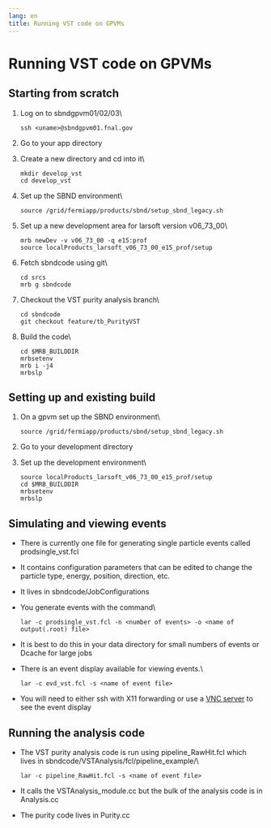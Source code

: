 ```yaml
---
lang: en
title: Running VST code on GPVMs
---
```




Running VST code on GPVMs
======================================================================



Starting from scratch
--------------------------------------------------------------

1.  Log on to sbndgpvm01/02/03\

        ssh <uname>@sbndgpvm01.fnal.gov

2.  Go to your app directory

3.  Create a new directory and cd into it\

        mkdir develop_vst
        cd develop_vst

4.  Set up the SBND environment\

        source /grid/fermiapp/products/sbnd/setup_sbnd_legacy.sh

5.  Set up a new development area for larsoft version v06\_73\_00\

        mrb newDev -v v06_73_00 -q e15:prof
        source localProducts_larsoft_v06_73_00_e15_prof/setup

6.  Fetch sbndcode using git\

        cd srcs
        mrb g sbndcode

7.  Checkout the VST purity analysis branch\

        cd sbndcode
        git checkout feature/tb_PurityVST

8.  Build the code\

        cd $MRB_BUILDDIR
        mrbsetenv
        mrb i -j4
        mrbslp



Setting up and existing build
------------------------------------------------------------------------------

1.  On a gpvm set up the SBND environment\

        source /grid/fermiapp/products/sbnd/setup_sbnd_legacy.sh

2.  Go to your development directory

3.  Set up the development environment\

        source localProducts_larsoft_v06_73_00_e15_prof/setup
        cd $MRB_BUILDDIR
        mrbsetenv
        mrbslp



Simulating and viewing events
------------------------------------------------------------------------------

-   There is currently one file for generating single particle events
    called prodsingle\_vst.fcl

-   It contains configuration parameters that can be edited to change
    the particle type, energy, position, direction, etc.

-   It lives in sbndcode/JobConfigurations

-   You generate events with the command\

        lar -c prodsingle_vst.fcl -n <number of events> -o <name of output(.root) file>

-   It is best to do this in your data directory for small numbers of
    events or Dcache for large jobs

-   There is an event display available for viewing events.\

        lar -c evd_vst.fcl -s <name of event file>

-   You will need to either ssh with X11 forwarding or use a [VNC
    server](Viewing_events_remotely_with_VNC.html) to see
    the event display



Running the analysis code
----------------------------------------------------------------------

-   The VST purity analysis code is run using pipeline\_RawHit.fcl which
    lives in sbndcode/VSTAnalysis/fcl/pipeline\_example/\

        lar -c pipeline_RawHit.fcl -s <name of event file>

-   It calls the VSTAnalysis\_module.cc but the bulk of the analysis
    code is in Analysis.cc

-   The purity code lives in Purity.cc
